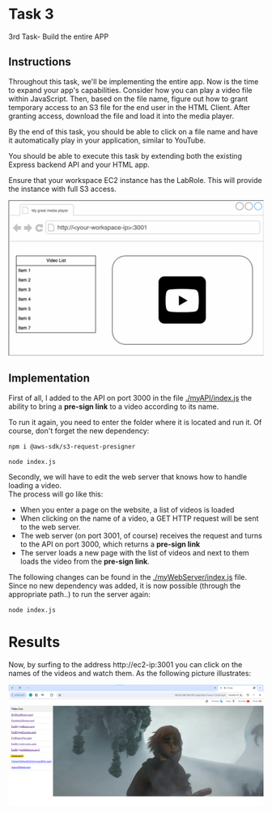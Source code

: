 # Task 3
3rd Task- Build the entire APP

## Instructions
Throughout this task, we'll be implementing the entire app. Now is the time to expand your app's capabilities. Consider how you can play a video file within JavaScript. Then, based on the file name, figure out how to grant temporary access to an S3 file for the end user in the HTML Client. After granting access, download the file and load it into the media player.

By the end of this task, you should be able to click on a file name and have it automatically play in your application, similar to YouTube.

You should be able to execute this task by extending both the existing Express backend API and your HTML app.

Ensure that your workspace EC2 instance has the LabRole. This will provide the instance with full S3 access.

![](img/00%20-%20instruction's%20illustration.png)

## Implementation
First of all, I added to the API on port 3000 in the file [./myAPI/index.js](./myAPI/index.js) the ability to bring a **pre-sign link** to a video according to its name.

To run it again, you need to enter the folder where it is located and run it. Of course, don't forget the new dependency:

```
npm i @aws-sdk/s3-request-presigner
```
```
node index.js
```

Secondly, we will have to edit the web server that knows how to handle loading a video.<br />
The process will go like this:
* When you enter a page on the website, a list of videos is loaded
* When clicking on the name of a video, a GET HTTP request will be sent to the web server.
* The web server (on port 3001, of course) receives the request and turns to the API on port 3000, which returns a **pre-sign link**
* The server loads a new page with the list of videos and next to them loads the video from the **pre-sign link**.

The following changes can be found in the [./myWebServer/index.js](./myWebServer/index.js) file. Since no new dependency was added, it is now possible (through the appropriate path..) to run the server again:

```
node index.js
```

# Results
Now, by surfing to the address http://ec2-ip:3001 you can click on the names of the videos and watch them. As the following picture illustrates:

![](img/01%20-%20result%20from%20Task%203.png)
